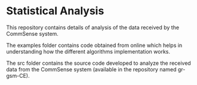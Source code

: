 # Statistical Analysis

This repository contains details of analysis of the data received by the CommSense system.

The examples folder contains code obtained from online which helps in understanding how the different
algorithms implementation works.

The src folder contains the source code developed to analyze the received data from the 
CommSense system (available in the repository named gr-gsm-CE).
